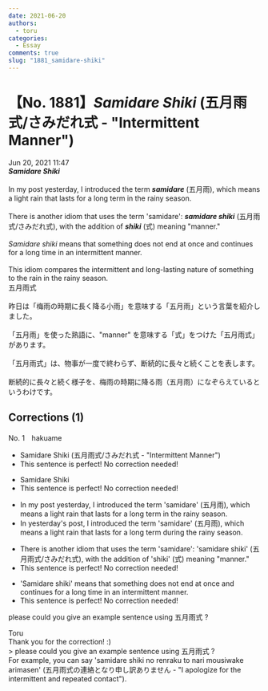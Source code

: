 ```yaml
---
date: 2021-06-20
authors:
  - toru
categories:
  - Essay
comments: true
slug: "1881_samidare-shiki"
---
```


# 【No. 1881】<strong><em>Samidare Shiki</em></strong> (五月雨式/さみだれ式 - "Intermittent Manner")
<div class="date">Jun 20, 2021 11:47</div>
<div id="post"><div id="body_show_ori">
<strong><em>Samidare Shiki</em></strong><br/><br/>In my post yesterday, I introduced the term <strong><em>samidare</em></strong> (五月雨), which means a light rain that lasts for a long term in the rainy season.<br/><br/>There is another idiom that uses the term 'samidare': <strong><em>samidare shiki</em></strong> (五月雨式/さみだれ式), with the addition of <strong><em>shiki</em></strong> (式) meaning "manner."<br/><br/><em>Samidare shiki</em> means that something does not end at once and continues for a long time in an intermittent manner.<br/><br/>This idiom compares the intermittent and long-lasting nature of something to the rain in the rainy season.
</div></div>

<!-- more -->

<div id="post_ja"><div id="body_show_mo">
五月雨式<br/><br/>昨日は「梅雨の時期に長く降る小雨」を意味する「五月雨」という言葉を紹介しました。<br/><br/>「五月雨」を使った熟語に、"manner" を意味する「式」をつけた「五月雨式」があります。<br/><br/>「五月雨式」は、物事が一度で終わらず、断続的に長々と続くことを表します。<br/><br/>断続的に長々と続く様子を、梅雨の時期に降る雨（五月雨）になぞらえているというわけです。
</div></div>

## Corrections (1)
<div id="block"><div class="first_name"> No. 1　<span class="just_name">hakuame</span></div><div id="block2">
<ul class="correction_field">
<li class="incorrect">Samidare Shiki (五月雨式/さみだれ式 - "Intermittent Manner")</li>
<li class="corrected perfect">This sentence is perfect! No correction needed!</li>
</ul>
<ul class="correction_field">
<li class="incorrect">Samidare Shiki</li>
<li class="corrected perfect">This sentence is perfect! No correction needed!</li>
</ul>
<ul class="correction_field">
<li class="incorrect">In my post yesterday, I introduced the term 'samidare' (五月雨), which means a light rain that lasts for a long term in the rainy season.</li>
<li class="corrected correct">
In <span class="f_blue">yesterday's post</span>, I introduced the term 'samidare' (五月雨), which means a light rain that lasts for a long term <span class="f_blue">during</span> the rainy season.
</li>
</ul>
<ul class="correction_field">
<li class="incorrect">There is another idiom that uses the term 'samidare': 'samidare shiki' (五月雨式/さみだれ式), with the addition of 'shiki' (式) meaning "manner."</li>
<li class="corrected perfect">This sentence is perfect! No correction needed!</li>
</ul>
<ul class="correction_field">
<li class="incorrect">'Samidare shiki' means that something does not end at once and continues for a long time in an intermittent manner.</li>
<li class="corrected perfect">This sentence is perfect! No correction needed!</li>
</ul>
<p class="comment_small">
 please could you give an example sentence using 五月雨式 ?
</p>

</div><div class="name"><span class="just_name">Toru</span><br>
Thank you for the correction! :)<br/>&gt; please could you give an example sentence using 五月雨式 ?<br/>For example, you can say 'samidare shiki no renraku to nari mousiwake arimasen' (五月雨式の連絡となり申し訳ありません - "I apologize for the intermittent and repeated contact").
</div>
</div>
